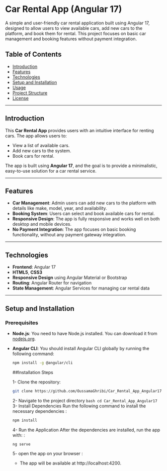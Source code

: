 # Car Rental App (Angular 17)

A simple and user-friendly car rental application built using Angular 17, designed to allow users to view available cars, add new cars to the platform, and book them for rental. This project focuses on basic car management and booking features without payment integration.

## Table of Contents

- [Introduction](#introduction)
- [Features](#features)
- [Technologies](#technologies)
- [Setup and Installation](#setup-and-installation)
- [Usage](#usage)
- [Project Structure](#project-structure)
- [License](#license)

---

## Introduction

This **Car Rental App** provides users with an intuitive interface for renting cars. The app allows users to:

- View a list of available cars.
- Add new cars to the system.
- Book cars for rental.

The app is built using **Angular 17**, and the goal is to provide a minimalistic, easy-to-use solution for a car rental service.

---

## Features

- **Car Management**: Admin users can add new cars to the platform with details like make, model, year, and availability.
- **Booking System**: Users can select and book available cars for rental.
- **Responsive Design**: The app is fully responsive and works well on both desktop and mobile devices.
- **No Payment Integration**: The app focuses on basic booking functionality, without any payment gateway integration.

---

## Technologies

- **Frontend**: Angular 17
- **HTML5**, **CSS3**
- **Responsive Design** using Angular Material or Bootstrap
- **Routing**: Angular Router for navigation
- **State Management**: Angular Services for managing car rental data

---

## Setup and Installation

### Prerequisites

- **Node.js**: You need to have Node.js installed. You can download it from [nodejs.org](https://nodejs.org/).
- **Angular CLI**: You should install Angular CLI globally by running the following command:
  ```bash
  npm install -g @angular/cli
  ```
  ##Installation Steps
  
  1- Clone the repository:
   ```bash
   git clone https://github.com/OussamaGhribi/Car_Rental_App_Angular17.git
  ```
  2- Navigate to the project directory
      ```bash
      cd Car_Rental_App_Angular17
      ```
  3- Install Dependencies Run the following command to install the necessary dependencies :
     ```bash
     npm install
     ```
  4- Run the Application After the dependencies are installed, run the app with: :
     ```bash
     ng serve
     ```
  5- open the app on your browser :
     - The app will be available at http://localhost:4200.

